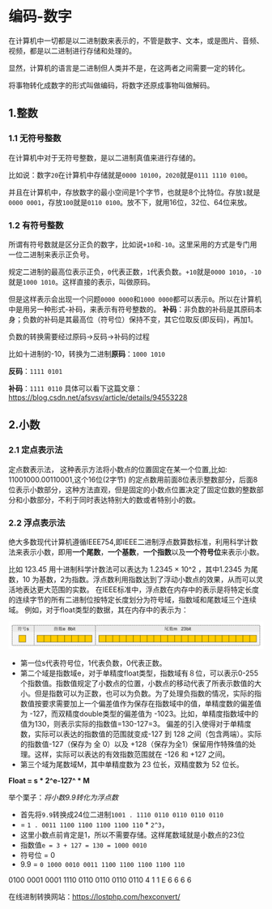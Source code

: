 # 编码-数字

在计算机中一切都是以二进制数来表示的，不管是数字、文本，或是图片、音频、视频，都是以二进制进行存储和处理的。

显然，计算机的语言是二进制但人类并不是，在这两者之间需要一定的转化。

将事物转化成数字的形式叫做编码，将数字还原成事物叫做解码。

## 1.整数

### 1.1 无符号整数

在计算机中对于无符号整数，是以二进制真值来进行存储的。

比如说：数字`20`在计算机中存储就是`0000 10100`，`2020`就是`0111 1110 0100`。

并且在计算机中，存放数字的最小空间是1个字节，也就是8个比特位。存放`1`就是`0000 0001`，存放`100`就是`0110 0100`。放不下，就用16位，32位、64位来放。

### 1.2 有符号整数

所谓有符号数就是区分正负的数字，比如说`+10`和`-10`。这里采用的方式是专门用一位二进制来表示正负号。

规定二进制的最高位表示正负，`0`代表正数，`1`代表负数。`+10`就是`0000 1010`，`-10`就是`1000 1010`。这样直接的表示，叫做原码。

但是这样表示会出现一个问题`0000 0000`和`1000 0000`都可以表示`0`。所以在计算机中是用另一种形式-补码，来表示有符号整数的。
**补码**：非负数的补码是其原码本身；负数的补码是其最高位（符号位）保持不变，其它位取反(即反码)，再加1。

负数的转换需要经过原码->反码->补码的过程

比如十进制的-10，转换为二进制**原码**：`1000 1010`

**反码**：`1111 0101`

**补码**：`1111 0110`
具体可以看下这篇文章：<https://blog.csdn.net/afsvsv/article/details/94553228>

## 2.小数

### 2.1 定点表示法

定点数表示法， 这种表示方法将小数点的位置固定在某一个位置,比如: 11001000.00110001,这个16位(2字节) 的定点数用前面8位表示整数部分，后面8位表示小数部分，这种方法直观，但是固定的小数点位置决定了固定位数的整数部分和小数部分，不利于同时表达特别大的数或者特别小的数。

### 2.2 浮点表示法

绝大多数现代计算机遵循IEEE754,即IEEE二进制浮点数算数标准，利用科学计数法来表示小数，即用**一个尾数**，**一个基数**，**一个指数**以及**一个符号位**来表示小数。

比如 123.45 用十进制科学计数法可以表达为 1.2345 × 10^2 ，其中1.2345 为尾数，10 为基数，2为指数。浮点数利用指数达到了浮动小数点的效果，从而可以灵活地表达更大范围的实数。
在IEEE标准中，浮点数在内存中的表示是将特定长度的连续字节的所有二进制位按特定长度划分为符号域，指数域和尾数域三个连续域。 例如，对于float类型的数据，其在内存中的表示为：

![](编码-数字.assets/float.png)

- 第一位s代表符号位，1代表负数，0代表正数。
- 第二个域是指数域e，对于单精度float类型，指数域有８位，可以表示0-255个指数值。指数值规定了小数点的位置，小数点的移动代表了所表示数值的大小。但是指数可以为正数，也可以为负数。为了处理负指数的情况，实际的指数值按要求需要加上一个偏差值作为保存在指数域中的值，单精度数的偏差值为 -127，而双精度double类型的偏差值为 -1023。比如，单精度指数域中的值为130，则表示实际的指数值=130-127=3。 偏差的引入使得对于单精度数，实际可以表达的指数值的范围就变成-127 到 128 之间（包含两端）。实际的指数值-127（保存为 全 0）以及 +128（保存为全1）保留用作特殊值的处理。这样，实际可以表达的有效指数范围就在 -126 和 +127 之间。
- 第三个域为尾数域M，其中单精度数为 23 位长，双精度数为 52 位长。

**Float = s * 2^e-127^ * M**

举个栗子：*将小数9.9转化为浮点数*

- 首先将`9.9`转换成24位二进制`1001 . 1110 0110 0110 0110 0110`
- = `1 . 0011 1100 1100 1100 1100 110` * `2^3`，
- 这里小数点前肯定是1，所以不需要存储。这样尾数域就是小数点的23位
- 指数值`e = 3 + 127 = 130 = 1000 0010`
- 符号位 = 0
- 9.9 = `0 1000 0010 0011 1100 1100 1100 1100 110`

0100 0001 0001 1110 0110 0110 0110 0110
     4      1      1       E        6       6       6       6 

在线进制转换网站：<https://lostphp.com/hexconvert/>